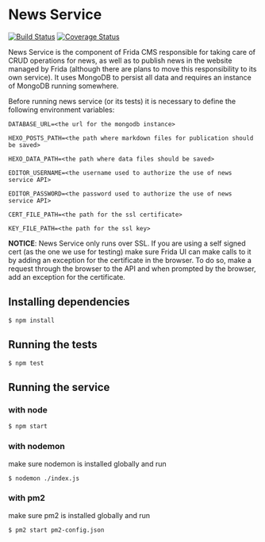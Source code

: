 News Service
============

[![Build Status](https://snap-ci.com/brasil-de-fato/news-service/branch/master/build_image)](https://snap-ci.com/brasil-de-fato/news-service/branch/master)
[![Coverage Status](https://coveralls.io/repos/brasil-de-fato/news-service/badge.svg?branch=master)](https://coveralls.io/r/brasil-de-fato/news-service?branch=master)

News Service is the component of Frida CMS responsible for taking care of CRUD operations for news, as well as to publish news in the website managed by Frida (although there are plans to move this responsibility to its own service). It uses MongoDB to persist all data and requires an instance of MongoDB running somewhere.

Before running news service (or its tests) it is necessary to define the following environment variables:

```
DATABASE_URL=<the url for the mongodb instance>

HEXO_POSTS_PATH=<the path where markdown files for publication should be saved>

HEXO_DATA_PATH=<the path where data files should be saved>

EDITOR_USERNAME=<the username used to authorize the use of news service API>

EDITOR_PASSWORD=<the password used to authorize the use of news service API>

CERT_FILE_PATH=<the path for the ssl certificate>

KEY_FILE_PATH=<the path for the ssl key>
```

**NOTICE**: News Service only runs over SSL. If you are using a self signed cert (as the one we use for testing) make sure Frida UI can make calls to it by adding an exception for the certificate in the browser. To do so, make a request through the browser to the API and when prompted by the browser, add an exception for the certificate.

## Installing dependencies


```
$ npm install
```

## Running the tests

```
$ npm test
```

## Running the service

### with node
```
$ npm start
```
### with nodemon
make sure nodemon is installed globally and run

```
$ nodemon ./index.js
```
### with pm2
make sure pm2 is installed globally and run

```
$ pm2 start pm2-config.json
```
